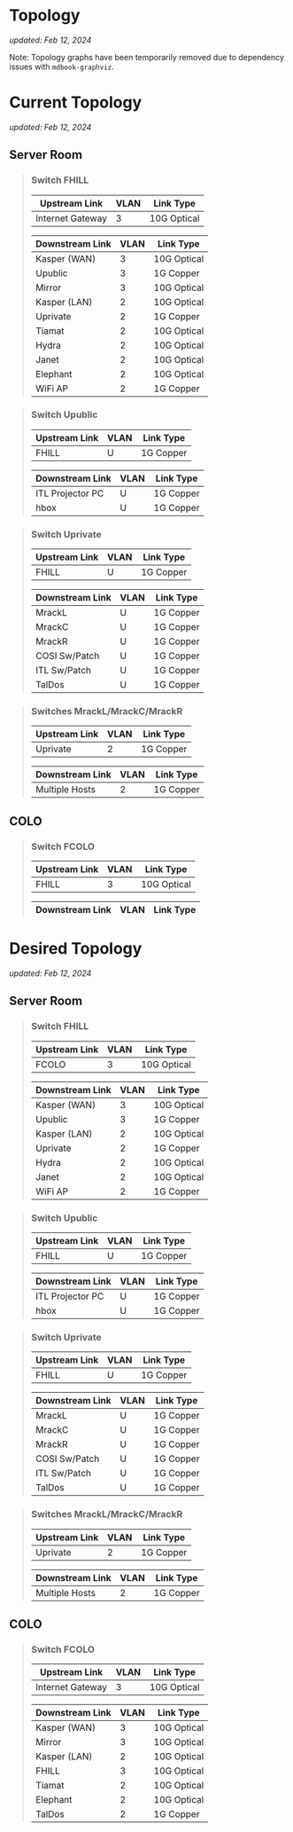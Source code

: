 # Topology

_updated: Feb 12, 2024_


Note: Topology graphs have been temporarily removed due to dependency issues with `mdbook-graphviz`.

# Current Topology

_updated: Feb 12, 2024_

## Server Room

> ### Switch FHILL
> | Upstream Link    | VLAN | Link Type   |
> |------------------|------|-------------|
> | Internet Gateway | 3    | 10G Optical |
>
> | Downstream Link  | VLAN | Link Type   |
> |------------------|------|-------------|
> | Kasper (WAN)     | 3    | 10G Optical |
> | Upublic          | 3    | 1G Copper   |
> | Mirror           | 3    | 10G Optical |
> | Kasper (LAN)     | 2    | 10G Optical |
> | Uprivate         | 2    | 1G Copper   |
> | Tiamat           | 2    | 10G Optical |
> | Hydra            | 2    | 10G Optical |
> | Janet            | 2    | 10G Optical |
> | Elephant         | 2    | 10G Optical |
> | WiFi AP          | 2    | 1G Copper   |

> ### Switch Upublic
> | Upstream Link    | VLAN | Link Type   |
> |------------------|------|-------------|
> | FHILL            | U    | 1G Copper   |
>
> | Downstream Link  | VLAN | Link Type   |
> |------------------|------|-------------|
> | ITL Projector PC | U    | 1G Copper   |
> | hbox             | U    | 1G Copper   |

> ### Switch Uprivate
> | Upstream Link    | VLAN | Link Type   |
> |------------------|------|-------------|
> | FHILL            | U    | 1G Copper   |
>
> | Downstream Link  | VLAN | Link Type   |
> |------------------|------|-------------|
> | MrackL           | U    | 1G Copper   |
> | MrackC           | U    | 1G Copper   |
> | MrackR           | U    | 1G Copper   |
> | COSI Sw/Patch    | U    | 1G Copper   |
> | ITL Sw/Patch     | U    | 1G Copper   |
> | TalDos           | U    | 1G Copper   |

> ### Switches MrackL/MrackC/MrackR
> | Upstream Link    | VLAN | Link Type   |
> |------------------|------|-------------|
> | Uprivate         | 2    | 1G Copper   |
>
> | Downstream Link  | VLAN | Link Type   |
> |------------------|------|-------------|
> | Multiple Hosts   | 2    | 1G Copper   |

## COLO

> ### Switch FCOLO
> | Upstream Link    | VLAN | Link Type   |
> |------------------|------|-------------|
> | FHILL            | 3    | 10G Optical |
>
> | Downstream Link  | VLAN | Link Type   |
> |------------------|------|-------------|

# Desired Topology

_updated: Feb 12, 2024_

## Server Room

> ### Switch FHILL
> | Upstream Link    | VLAN | Link Type   |
> |------------------|------|-------------|
> | FCOLO            | 3    | 10G Optical |
>
> | Downstream Link  | VLAN | Link Type   |
> |------------------|------|-------------|
> | Kasper (WAN)     | 3    | 10G Optical |
> | Upublic          | 3    | 1G Copper   |
> | Kasper (LAN)     | 2    | 10G Optical |
> | Uprivate         | 2    | 1G Copper   |
> | Hydra            | 2    | 10G Optical |
> | Janet            | 2    | 10G Optical |
> | WiFi AP          | 2    | 1G Copper   |

> ### Switch Upublic
> | Upstream Link    | VLAN | Link Type   |
> |------------------|------|-------------|
> | FHILL            | U    | 1G Copper   |
>
> | Downstream Link  | VLAN | Link Type   |
> |------------------|------|-------------|
> | ITL Projector PC | U    | 1G Copper   |
> | hbox             | U    | 1G Copper   |

> ### Switch Uprivate
> | Upstream Link    | VLAN | Link Type   |
> |------------------|------|-------------|
> | FHILL            | U    | 1G Copper   |
>
> | Downstream Link  | VLAN | Link Type   |
> |------------------|------|-------------|
> | MrackL           | U    | 1G Copper   |
> | MrackC           | U    | 1G Copper   |
> | MrackR           | U    | 1G Copper   |
> | COSI Sw/Patch    | U    | 1G Copper   |
> | ITL Sw/Patch     | U    | 1G Copper   |
> | TalDos           | U    | 1G Copper   |

> ### Switches MrackL/MrackC/MrackR
> | Upstream Link    | VLAN | Link Type   |
> |------------------|------|-------------|
> | Uprivate         | 2    | 1G Copper   |
>
> | Downstream Link  | VLAN | Link Type   |
> |------------------|------|-------------|
> | Multiple Hosts   | 2    | 1G Copper   |

## COLO

> ### Switch FCOLO
> | Upstream Link    | VLAN | Link Type   |
> |------------------|------|-------------|
> | Internet Gateway | 3    | 10G Optical |
>
> | Downstream Link  | VLAN | Link Type   |
> |------------------|------|-------------|
> | Kasper (WAN)     | 3    | 10G Optical |
> | Mirror           | 3    | 10G Optical |
> | Kasper (LAN)     | 2    | 10G Optical |
> | FHILL            | 3    | 10G Optical |
> | Tiamat           | 2    | 10G Optical |
> | Elephant         | 2    | 10G Optical |
> | TalDos           | 2    | 1G Copper   |